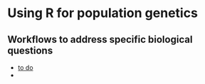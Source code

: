 # Using R for population genetics

## Workflows to address specific biological questions

* [to do]()
* 
